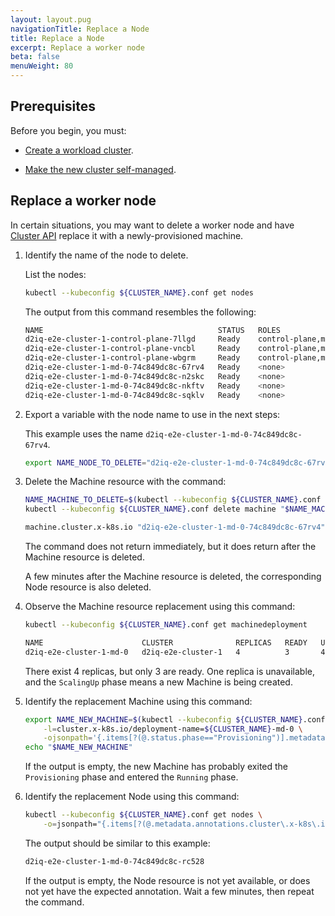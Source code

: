 ```yaml
---
layout: layout.pug
navigationTitle: Replace a Node
title: Replace a Node
excerpt: Replace a worker node
beta: false
menuWeight: 80
---
```


## Prerequisites

Before you begin, you must:

- [Create a workload cluster][createnewcluster].

- [Make the new cluster self-managed][selfmanaged].

## Replace a worker node

In certain situations, you may want to delete a worker node and have [Cluster API][capi_book] replace it with a newly-provisioned machine.

1.  Identify the name of the node to delete.

    List the nodes:

    ```bash
    kubectl --kubeconfig ${CLUSTER_NAME}.conf get nodes
    ```

    The output from this command resembles the following:

    ```sh
    NAME                                       STATUS   ROLES                  AGE   VERSION
    d2iq-e2e-cluster-1-control-plane-7llgd     Ready    control-plane,master   20h   v1.22.8
    d2iq-e2e-cluster-1-control-plane-vncbl     Ready    control-plane,master   20h   v1.22.8
    d2iq-e2e-cluster-1-control-plane-wbgrm     Ready    control-plane,master   19h   v1.22.8
    d2iq-e2e-cluster-1-md-0-74c849dc8c-67rv4   Ready    <none>                 20h   v1.22.8
    d2iq-e2e-cluster-1-md-0-74c849dc8c-n2skc   Ready    <none>                 20h   v1.22.8
    d2iq-e2e-cluster-1-md-0-74c849dc8c-nkftv   Ready    <none>                 20h   v1.22.8
    d2iq-e2e-cluster-1-md-0-74c849dc8c-sqklv   Ready    <none>                 20h   v1.22.8
    ```

1.  Export a variable with the node name to use in the next steps:

    This example uses the name `d2iq-e2e-cluster-1-md-0-74c849dc8c-67rv4`.

    ```bash
    export NAME_NODE_TO_DELETE="d2iq-e2e-cluster-1-md-0-74c849dc8c-67rv4"
    ```

1.  Delete the Machine resource with the command:

    ```bash
    NAME_MACHINE_TO_DELETE=$(kubectl --kubeconfig ${CLUSTER_NAME}.conf get machine -ojsonpath="{.items[?(@.status.nodeRef.name==\"$NAME_NODE_TO_DELETE\")].metadata.name}")
    kubectl --kubeconfig ${CLUSTER_NAME}.conf delete machine "$NAME_MACHINE_TO_DELETE"
    ```

    ```sh
    machine.cluster.x-k8s.io "d2iq-e2e-cluster-1-md-0-74c849dc8c-67rv4" deleted
    ```

    The command does not return immediately, but it does return after the Machine resource is deleted.

    A few minutes after the Machine resource is deleted, the corresponding Node resource is also deleted.

1.  Observe the Machine resource replacement using this command:

    ```bash
    kubectl --kubeconfig ${CLUSTER_NAME}.conf get machinedeployment
    ```

    ```sh
    NAME                      CLUSTER              REPLICAS   READY   UPDATED   UNAVAILABLE   PHASE       AGE   VERSION
    d2iq-e2e-cluster-1-md-0   d2iq-e2e-cluster-1   4          3       4         1             ScalingUp   20h   v1.22.8
    ```

    There exist 4 replicas, but only 3 are ready. One replica is unavailable, and the `ScalingUp` phase means a new Machine is being created.

1.  Identify the replacement Machine using this command:

    ```bash
    export NAME_NEW_MACHINE=$(kubectl --kubeconfig ${CLUSTER_NAME}.conf get machines \
        -l=cluster.x-k8s.io/deployment-name=${CLUSTER_NAME}-md-0 \
        -ojsonpath='{.items[?(@.status.phase=="Provisioning")].metadata.name}{"\n"}')
    echo "$NAME_NEW_MACHINE"
    ```

    If the output is empty, the new Machine has probably exited the `Provisioning` phase and entered the `Running` phase.

1.  Identify the replacement Node using this command:

    ```bash
    kubectl --kubeconfig ${CLUSTER_NAME}.conf get nodes \
        -o=jsonpath="{.items[?(@.metadata.annotations.cluster\.x-k8s\.io/machine==\"$NAME_NEW_MACHINE\")].metadata.name}"
    ```

    The output should be similar to this example:

    ```sh
    d2iq-e2e-cluster-1-md-0-74c849dc8c-rc528
    ```

    If the output is empty, the Node resource is not yet available, or does not yet have the expected annotation. Wait a few minutes, then repeat the command.

<!---
## Known Limitations

<p class="message--note"><strong>NOTE: </strong>Be aware of these limitations in the current release of Konvoy.</p>

--->

[createnewcluster]: ../new
[selfmanaged]: ../self-managed
[capi_book]: https://cluster-api.sigs.k8s.io/

